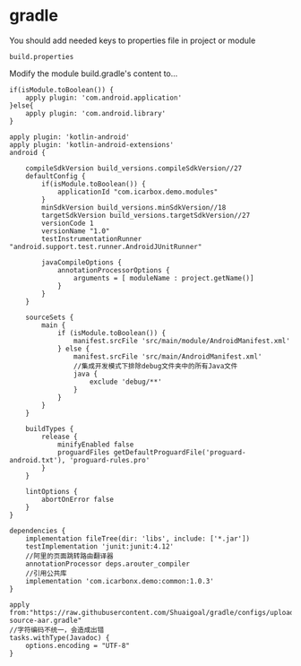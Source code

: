 # gradle

You should add needed keys to properties file in project or module

    build.properties

Modify the module build.gradle's content to...


    if(isModule.toBoolean()) {
        apply plugin: 'com.android.application'
    }else{
        apply plugin: 'com.android.library'
    }

    apply plugin: 'kotlin-android'
    apply plugin: 'kotlin-android-extensions'
    android {

        compileSdkVersion build_versions.compileSdkVersion//27
        defaultConfig {
            if(isModule.toBoolean()) {
                applicationId "com.icarbox.demo.modules"
            }
            minSdkVersion build_versions.minSdkVersion//18
            targetSdkVersion build_versions.targetSdkVersion//27
            versionCode 1
            versionName "1.0"
            testInstrumentationRunner "android.support.test.runner.AndroidJUnitRunner"

            javaCompileOptions {
                annotationProcessorOptions {
                    arguments = [ moduleName : project.getName()]
                }
            }
        }

        sourceSets {
            main {
                if (isModule.toBoolean()) {
                    manifest.srcFile 'src/main/module/AndroidManifest.xml'
                } else {
                    manifest.srcFile 'src/main/AndroidManifest.xml'
                    //集成开发模式下排除debug文件夹中的所有Java文件
                    java {
                        exclude 'debug/**'
                    }
                }
            }
        }

        buildTypes {
            release {
                minifyEnabled false
                proguardFiles getDefaultProguardFile('proguard-android.txt'), 'proguard-rules.pro'
            }
        }

        lintOptions {
            abortOnError false
        }
    }

    dependencies {
        implementation fileTree(dir: 'libs', include: ['*.jar'])
        testImplementation 'junit:junit:4.12'
        //阿里的页面跳转路由翻译器
        annotationProcessor deps.arouter_compiler
        //引用公共库
        implementation 'com.icarbonx.demo:common:1.0.3'
    }

    apply from:"https://raw.githubusercontent.com/Shuaigoal/gradle/configs/upload-source-aar.gradle"
    //字符编码不统一，会造成出错
    tasks.withType(Javadoc) {
        options.encoding = "UTF-8"
    }
